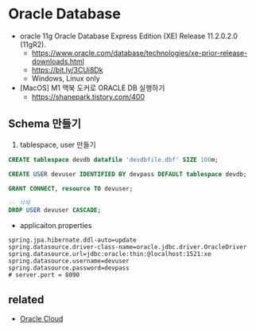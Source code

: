 # Oracle Database

* oracle 11g Oracle Database Express Edition (XE) Release 11.2.0.2.0 (11gR2).
  * https://www.oracle.com/database/technologies/xe-prior-release-downloads.html
  * https://bit.ly/3CUi8Dk
  * Windows, Linux only
* [MacOS] M1 맥북 도커로 ORACLE DB 실행하기
  * https://shanepark.tistory.com/400

## Schema 만들기
1. tablespace, user 만들기
```sql
CREATE tablespace devdb datafile 'devdbfile.dbf' SIZE 100m;

CREATE USER devuser IDENTIFIED BY devpass DEFAULT tablespace devdb;

GRANT CONNECT, resource TO devuser;

-- 삭제
DROP USER devuser CASCADE;
```

* applicaiton.properties
```
spring.jpa.hibernate.ddl-auto=update
spring.datasource.driver-class-name=oracle.jdbc.driver.OracleDriver
spring.datasource.url=jdbc:oracle:thin:@localhost:1521:xe
spring.datasource.username=devuser
spring.datasource.password=devpass
# server.port = 8090
```

## related
- [Oracle Cloud](/mib/oracle/ocp)
